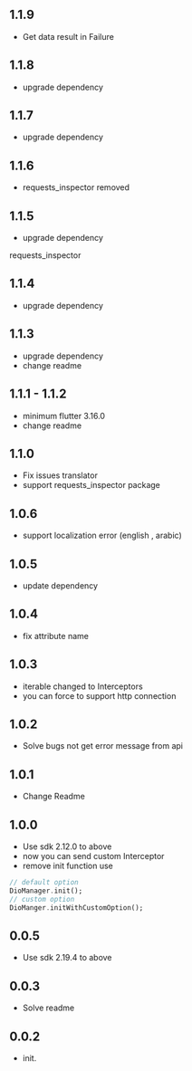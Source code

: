 ## 1.1.9

- Get data result in Failure

## 1.1.8

- upgrade dependency

## 1.1.7

- upgrade dependency

## 1.1.6

- requests_inspector removed

## 1.1.5

- upgrade dependency

requests_inspector

## 1.1.4

- upgrade dependency

## 1.1.3

- upgrade dependency
- change readme

## 1.1.1 - 1.1.2

- minimum flutter 3.16.0
- change readme

## 1.1.0

- Fix issues translator
- support requests_inspector package

## 1.0.6

- support localization error (english , arabic)

## 1.0.5

- update dependency

## 1.0.4

- fix attribute name

## 1.0.3

- iterable changed to Interceptors
- you can force to support http connection

## 1.0.2

- Solve bugs not get error message from api

## 1.0.1

- Change Readme

## 1.0.0

- Use sdk 2.12.0 to above
- now you can send custom Interceptor
- remove init function use

```dart
// default option
DioManager.init();
// custom option
DioManger.initWithCustomOption();
```

## 0.0.5

- Use sdk 2.19.4 to above

## 0.0.3

- Solve readme

## 0.0.2

- init.
